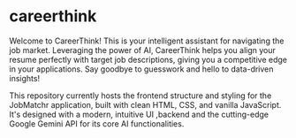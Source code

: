 # careerthink
Welcome to CareerThink! This is your intelligent assistant for navigating the job market. Leveraging the power of AI, CareerThink helps you align your resume perfectly with target job descriptions, giving you a competitive edge in your applications. Say goodbye to guesswork and hello to data-driven insights!

This repository currently hosts the frontend structure and styling for the JobMatchr application, built with clean HTML, CSS, and vanilla JavaScript. It's designed with a modern, intuitive UI ,backend and the cutting-edge Google Gemini API for its core AI functionalities.

